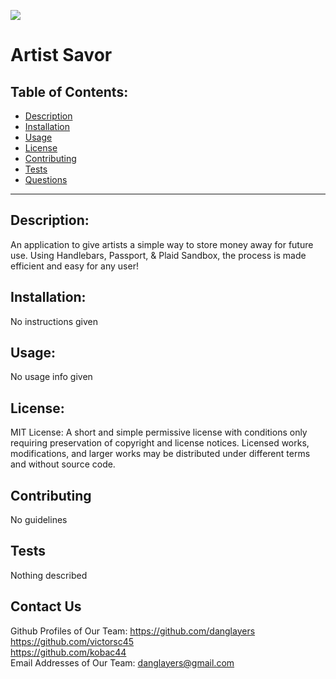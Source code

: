   ![](https://img.shields.io/badge/License-MIT-yellow.svg)
  

# Artist Savor

## Table of Contents:

* [Description](#description)
* [Installation](#installation)
* [Usage](#usage)
* [License](#license)
* [Contributing](#contributing)
* [Tests](#tests)
* [Questions](#questions)


---

## Description:
An application to give artists a simple way to store money away for future use. Using Handlebars, Passport, & Plaid Sandbox, the process is made efficient and easy for any user!

## Installation:
No instructions given

## Usage:
No usage info given

## License:



MIT License: A short and simple permissive license with conditions only requiring preservation of copyright and license notices. Licensed works, modifications, and larger works may be distributed under different terms and without source code.
    



## Contributing 
No guidelines
## Tests
Nothing described
## Contact Us
Github Profiles of Our Team: <https://github.com/danglayers> <br>
<https://github.com/victorsc45> <br>
<https://github.com/kobac44> <br>
Email Addresses of Our Team: <danglayers@gmail.com>
 
